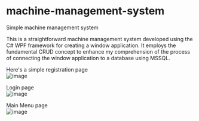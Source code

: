 # machine-management-system
Simple machine management system


This is a straightforward machine management system developed using the C# WPF framework for creating a window application. 
It employs the fundamental CRUD concept to enhance my comprehension of the process of connecting the window application to a database using MSSQL.

Here's a simple registration page 
<br>
![image](https://github.com/zhenhong1001/machine-management-system/assets/60844852/eb730edb-0719-4611-b242-3d00d556d298)

Login page
<br>
![image](https://github.com/zhenhong1001/machine-management-system/assets/60844852/abe40485-57bb-415b-8cc1-b80d8764f162)

Main Menu page
<br>
![image](https://github.com/zhenhong1001/machine-management-system/assets/60844852/5c7716ea-d91d-45a8-b2d1-4dd05db8168a)
